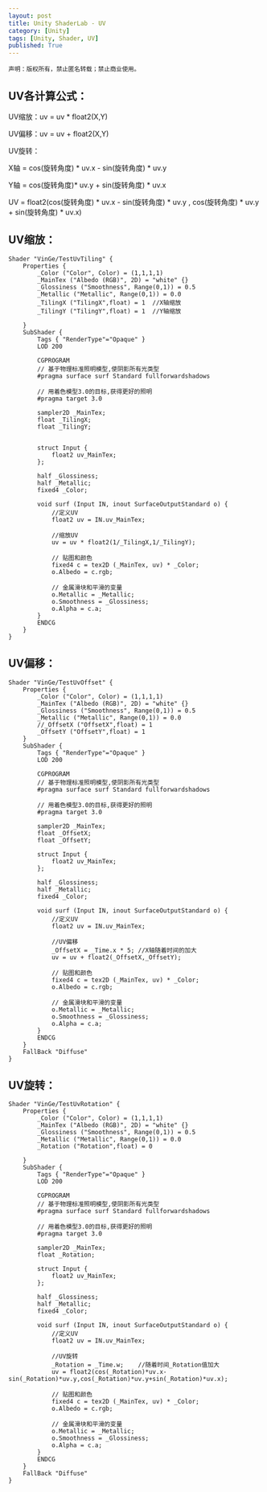```yaml
---
layout: post
title: Unity ShaderLab - UV
category: [Unity]
tags: [Unity, Shader, UV]
published: True
---
```



`声明：版权所有，禁止匿名转载；禁止商业使用。`


## UV各计算公式：

UV缩放：uv = uv * float2(X,Y)

UV偏移：uv = uv + float2(X,Y)

UV旋转：

X轴 = cos(旋转角度) * uv.x - sin(旋转角度) * uv.y

Y轴 = cos(旋转角度)* uv.y + sin(旋转角度) * uv.x

UV = float2(cos(旋转角度) * uv.x - sin(旋转角度) * uv.y , cos(旋转角度) * uv.y + sin(旋转角度) * uv.x)


## UV缩放：

    Shader "VinGe/TestUvTiling" {
		Properties {
			_Color ("Color", Color) = (1,1,1,1)
			_MainTex ("Albedo (RGB)", 2D) = "white" {}
			_Glossiness ("Smoothness", Range(0,1)) = 0.5
			_Metallic ("Metallic", Range(0,1)) = 0.0
			_TilingX ("TilingX",float) = 1	//X轴缩放
			_TilingY ("TilingY",float) = 1	//Y轴缩放
	
		}
		SubShader {
			Tags { "RenderType"="Opaque" }
			LOD 200
			
			CGPROGRAM
			// 基于物理标准照明模型,使阴影所有光类型
			#pragma surface surf Standard fullforwardshadows
	
			// 用着色模型3.0的目标,获得更好的照明
			#pragma target 3.0
	
			sampler2D _MainTex;
			float _TilingX;
			float _TilingY;
	
	
			struct Input {
				float2 uv_MainTex;
			};
	
			half _Glossiness;
			half _Metallic;
			fixed4 _Color;
	
			void surf (Input IN, inout SurfaceOutputStandard o) {
				//定义UV
				float2 uv = IN.uv_MainTex;
				
				//缩放UV
				uv = uv * float2(1/_TilingX,1/_TilingY);
				
				// 贴图和颜色
				fixed4 c = tex2D (_MainTex, uv) * _Color;
				o.Albedo = c.rgb;
				
				// 金属滑块和平滑的变量
				o.Metallic = _Metallic;
				o.Smoothness = _Glossiness;
				o.Alpha = c.a;
			}
			ENDCG
		} 
	}


## UV偏移：

	Shader "VinGe/TestUvOffset" {
		Properties {
			_Color ("Color", Color) = (1,1,1,1)
			_MainTex ("Albedo (RGB)", 2D) = "white" {}
			_Glossiness ("Smoothness", Range(0,1)) = 0.5
			_Metallic ("Metallic", Range(0,1)) = 0.0
			//_OffsetX ("OffsetX",float) = 1
			_OffsetY ("OffsetY",float) = 1
		}
		SubShader {
			Tags { "RenderType"="Opaque" }
			LOD 200
			
			CGPROGRAM
			// 基于物理标准照明模型,使阴影所有光类型
			#pragma surface surf Standard fullforwardshadows
	
			// 用着色模型3.0的目标,获得更好的照明
			#pragma target 3.0
	
			sampler2D _MainTex;
			float _OffsetX;
			float _OffsetY;
	
			struct Input {
				float2 uv_MainTex;
			};
	
			half _Glossiness;
			half _Metallic;
			fixed4 _Color;
	
			void surf (Input IN, inout SurfaceOutputStandard o) {
				//定义UV
				float2 uv = IN.uv_MainTex;
				
				//UV偏移
				_OffsetX = _Time.x * 5;	//X轴随着时间的加大
				uv = uv + float2(_OffsetX,_OffsetY);
				
				// 贴图和颜色
				fixed4 c = tex2D (_MainTex, uv) * _Color;
				o.Albedo = c.rgb;
				
				// 金属滑块和平滑的变量
				o.Metallic = _Metallic;
				o.Smoothness = _Glossiness;
				o.Alpha = c.a;
			}
			ENDCG
		} 
		FallBack "Diffuse"
	}


## UV旋转：

	Shader "VinGe/TestUvRotation" {
		Properties {
			_Color ("Color", Color) = (1,1,1,1)
			_MainTex ("Albedo (RGB)", 2D) = "white" {}
			_Glossiness ("Smoothness", Range(0,1)) = 0.5
			_Metallic ("Metallic", Range(0,1)) = 0.0
			_Rotation ("Rotation",float) = 0
	
		}
		SubShader {
			Tags { "RenderType"="Opaque" }
			LOD 200
			
			CGPROGRAM
			// 基于物理标准照明模型,使阴影所有光类型
			#pragma surface surf Standard fullforwardshadows
	
			// 用着色模型3.0的目标,获得更好的照明
			#pragma target 3.0
	
			sampler2D _MainTex;
			float _Rotation;
	
			struct Input {
				float2 uv_MainTex;
			};
	
			half _Glossiness;
			half _Metallic;
			fixed4 _Color;
	
			void surf (Input IN, inout SurfaceOutputStandard o) {
				//定义UV
				float2 uv = IN.uv_MainTex;
				
				//UV旋转
				_Rotation = _Time.w;	//随着时间_Rotation值加大
				uv = float2(cos(_Rotation)*uv.x-sin(_Rotation)*uv.y,cos(_Rotation)*uv.y+sin(_Rotation)*uv.x);
				
				// 贴图和颜色
				fixed4 c = tex2D (_MainTex, uv) * _Color;
				o.Albedo = c.rgb;
				
				// 金属滑块和平滑的变量
				o.Metallic = _Metallic;
				o.Smoothness = _Glossiness;
				o.Alpha = c.a;
			}
			ENDCG
		} 
		FallBack "Diffuse"
	}